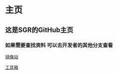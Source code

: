 # 主页
## 这是SGR的GitHub主页
### 如果需要查找资料 可以去开发者的其他分支查看

[镜像站](https://github.com/sgrtech/mirror.io)

[工具箱](https://github.com/sgrtech/toolsbox.io)
